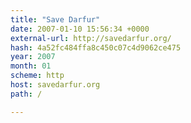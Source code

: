 ```yaml
---
title: "Save Darfur"
date: 2007-01-10 15:56:34 +0000
external-url: http://savedarfur.org/
hash: 4a52fc484ffa8c450c07c4d9062ce475
year: 2007
month: 01
scheme: http
host: savedarfur.org
path: /

---
```




